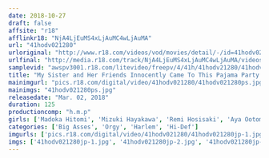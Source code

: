 ```yaml
---
date: 2018-10-27
draft: false
affsite: "r18"
afflinkr18: "NjA4LjEuMS4xLjAuMC4wLjAuMA"
url: "41hodv021280"
urloriginal: "http://www.r18.com/videos/vod/movies/detail/-/id=41hodv021280"
urlfinal: "http://media.r18.com/track/NjA4LjEuMS4xLjAuMC4wLjAuMA/videos/vod/movies/detail/-/id=41hodv021280"
samplevid: "awspv3001.r18.com/litevideo/freepv/4/41h/41hodv21280/41hodv21280_dmb_w.mp4"
title: "My Sister and Her Friends Innocently Came To This Pajama Party And Were Naively Showing Off Their Innocent Asses And Finally I Lost My Mind And Went On A Raging Hard On Rampage, And So I Decided To Secretly Make These Girls My Bitches..."
mainimgurl: "pics.r18.com/digital/video/41hodv021280/41hodv021280ps.jpg"
mainimgs: "41hodv021280ps.jpg"
releasedate: "Mar. 02, 2018"
duration: 125
productioncomp: "h.m.p"
girls: ['Madoka Hitomi', 'Mizuki Hayakawa', 'Remi Hosisaki', 'Aya Ootomo', 'Akari Hoshimiya']
categories: ['Big Asses', 'Orgy', 'Harlem', 'Hi-Def']
imgurls: ['pics.r18.com/digital/video/41hodv021280/41hodv021280jp-1.jpg', 'pics.r18.com/digital/video/41hodv021280/41hodv021280jp-2.jpg', 'pics.r18.com/digital/video/41hodv021280/41hodv021280jp-3.jpg', 'pics.r18.com/digital/video/41hodv021280/41hodv021280jp-4.jpg', 'pics.r18.com/digital/video/41hodv021280/41hodv021280jp-5.jpg', 'pics.r18.com/digital/video/41hodv021280/41hodv021280jp-6.jpg', 'pics.r18.com/digital/video/41hodv021280/41hodv021280jp-7.jpg', 'pics.r18.com/digital/video/41hodv021280/41hodv021280jp-8.jpg', 'pics.r18.com/digital/video/41hodv021280/41hodv021280jp-9.jpg', 'pics.r18.com/digital/video/41hodv021280/41hodv021280jp-10.jpg', 'pics.r18.com/digital/video/41hodv021280/41hodv021280jp-11.jpg', 'pics.r18.com/digital/video/41hodv021280/41hodv021280jp-12.jpg', 'pics.r18.com/digital/video/41hodv021280/41hodv021280jp-13.jpg', 'pics.r18.com/digital/video/41hodv021280/41hodv021280jp-14.jpg', 'pics.r18.com/digital/video/41hodv021280/41hodv021280jp-15.jpg', 'pics.r18.com/digital/video/41hodv021280/41hodv021280jp-16.jpg', 'pics.r18.com/digital/video/41hodv021280/41hodv021280jp-17.jpg', 'pics.r18.com/digital/video/41hodv021280/41hodv021280jp-18.jpg', 'pics.r18.com/digital/video/41hodv021280/41hodv021280jp-19.jpg', 'pics.r18.com/digital/video/41hodv021280/41hodv021280jp-20.jpg']
imgs: ['41hodv021280jp-1.jpg', '41hodv021280jp-2.jpg', '41hodv021280jp-3.jpg', '41hodv021280jp-4.jpg', '41hodv021280jp-5.jpg', '41hodv021280jp-6.jpg', '41hodv021280jp-7.jpg', '41hodv021280jp-8.jpg', '41hodv021280jp-9.jpg', '41hodv021280jp-10.jpg', '41hodv021280jp-11.jpg', '41hodv021280jp-12.jpg', '41hodv021280jp-13.jpg', '41hodv021280jp-14.jpg', '41hodv021280jp-15.jpg', '41hodv021280jp-16.jpg', '41hodv021280jp-17.jpg', '41hodv021280jp-18.jpg', '41hodv021280jp-19.jpg', '41hodv021280jp-20.jpg']
---
```

